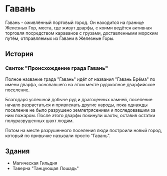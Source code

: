 # Гавань

Гавань - оживлённый портовый город. Он находится на границе Железных Гор, места, где живут дварфы, с коими ведётся активная торговля посредством караванов с грузами, доставленными морским путём, отправляемых из Гавани в Железные Горы.

## История

### Свиток "Происхождение града Гавань"

Полное название града "Гавань" идёт от названия "Гавань Брёма" по имени дварфа, основавшего на этом месте рудокопное дварфийское поселение.

Благодаря успешной добыче руд и драгоценных камней, поселение начало разрастаться и привлекать другие народы, пока однажды поселение не было разрушено землетрясением и последовавшим за ним пожаром. После этого дварфы покинули шахты, оставив остатки полуразрушенных шахт людям.

Потом на месте разрушенного поселения люди построили новый город, который по привычке называли просто "Гавань".

## Здания

* Магическая Гильдия
* Таверна "Танцующая Лошадь"
